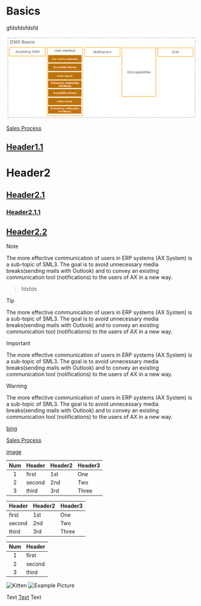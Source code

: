 # Basics
gfdsfdsfdsfd

![Prozessübersicht](./../../media/Basics_Overview.png "Prozessübersicht")

[Sales Process](SalesProcess.md)

## [Header1.1](href)
# Header2
## [Header2.1](href)
### [Header2.1.1](href)
## [Header2.2](href)

> [!NOTE]
> The more effective communication of users in ERP systems (AX System) is a sub-topic of SML3. The goal is to avoid unnecessary media breaks(sending mails with Outlook) and to convey an existing communication tool (notifications) to the users of AX in a new way.

>fdsfds

> [!Tip]
> The more effective communication of users in ERP systems (AX System) is a sub-topic of SML3. The goal is to avoid unnecessary media breaks(sending mails with Outlook) and to convey an existing communication tool (notifications) to the users of AX in a new way.

> [!IMPORTANT]
> The more effective communication of users in ERP systems (AX System) is a sub-topic of SML3. The goal is to avoid unnecessary media breaks(sending mails with Outlook) and to convey an existing communication tool (notifications) to the users of AX in a new way.

> [!WARNING]
> The more effective communication of users in ERP systems (AX System) is a sub-topic of SML3. The goal is to avoid unnecessary media breaks(sending mails with Outlook) and to convey an existing communication tool (notifications) to the users of AX in a new way.

[bing](http://www.bing.com)

[Sales Process](SalesProcess.md)

[image](images/img1.jpg)

| Num | Header | Header2 | Header3 |
|:---:|--------|---------|---------|
|  1  | first  | 1st     | One     |
|  2  | second | 2nd     | Two     |
|  3  | third  | 3rd     | Three   |

| Header | Header2 | Header3 |
|--------|---------|---------|
| first  | 1st     | One     |
| second | 2nd     | Two     |
| third  | 3rd     | Three   |

| Num | Header |
|:---:|--------|
|  1  | first  |
|  2  | second |
|  3  | third  |

![Kitten](..\images\img1.jpg "A cute kitten")
![Example Picture](..\images\picture1.png "Example Picture")

Text <a href="mailto:tobias.goldhammer@wika.com"> Text</a> Text

